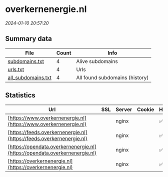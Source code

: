 # overkernenergie.nl
*2024-01-10 20:57:20*
## Summary data
| File       | Count | Info |
|------------|-------|------|
|[subdomains.txt](/data/overkernenergie.nl/subdomains.txt)|4|Alive subdomains|
|[urls.txt](/data/overkernenergie.nl/urls.txt)|4|Urls|
|[all_subdomains.txt](/data/overkernenergie.nl/all_subdomains.txt)|4|All found subdomains (history)|
## Statistics
| Url | SSL | Server | Cookie | HSTS | CSP | XFO | XXP | RP | Tech |Title |
|------------|-------|------|------|------|------|------|------|------|------|------|
|[https://www.overkernenergie.nl](https://www.overkernenergie.nl)| |nginx| |:white_check_mark: |:warning: |:white_check_mark: |:white_check_mark: |:white_check_mark: |Bloomreach HSTS...|Kernenergie in N...|
|[https://feeds.overkernenergie.nl](https://feeds.overkernenergie.nl)| |nginx| |:white_check_mark: | |:white_check_mark: |:white_check_mark: |:white_check_mark: |HSTS Nginx||
|[https://opendata.overkernenergie.nl](https://opendata.overkernenergie.nl)| |nginx| |:white_check_mark: | |:white_check_mark: |:white_check_mark: |:white_check_mark: |HSTS Nginx||
|[https://overkernenergie.nl](https://overkernenergie.nl)| |nginx| |:white_check_mark: |:warning: |:white_check_mark: |:white_check_mark: |:white_check_mark: |HSTS Nginx||